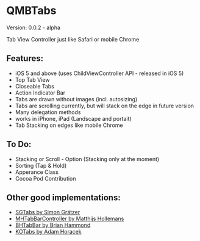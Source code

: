 QMBTabs
=======

Version: 0.0.2 - alpha

Tab View Controller just like Safari or mobile Chrome

## Features:
- iOS 5 and above (uses ChildViewController API - released in iOS 5)
- Top Tab View
- Closeable Tabs
- Action Indicator Bar
- Tabs are drawn without images (incl. autosizing)
- Tabs are scrolling currently, but will stack on the edge in future version
- Many delegation methods
- works in iPhone, iPad (Landscape and portait)
- Tab Stacking on edges like mobile Chrome

## To Do:
- Stacking or Scroll - Option (Stacking only at the moment)
- Sorting (Tap & Hold)
- Apperance Class
- Cocoa Pod Contribution

## Other good implementations:
* [SGTabs by Simon Grätzer](https://github.com/graetzer/SGTabs, "SGTabs by Simon Grätzer")
* [MHTabBarController by Matthijs Hollemans](https://github.com/hollance/MHTabBarController, "MHTabBarController by Matthijs Hollemans")
* [BHTabBar by Brian Hammond](https://github.com/fictorial/BHTabBar, "BHTabBar by Brian Hammond")
* [KOTabs by Adam Horacek](https://github.com/adamhoracek/KOTabs, "KOTabs by Adam Horacek")
